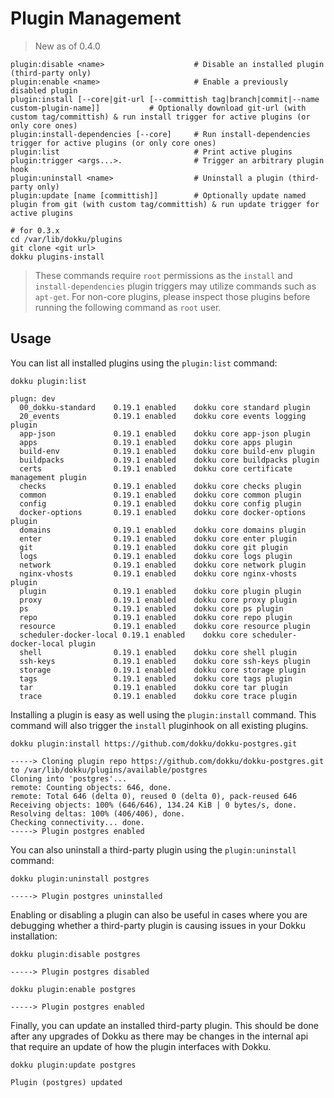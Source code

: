 # Plugin Management

> New as of 0.4.0

```
plugin:disable <name>                    # Disable an installed plugin (third-party only)
plugin:enable <name>                     # Enable a previously disabled plugin
plugin:install [--core|git-url [--committish tag|branch|commit|--name custom-plugin-name]]           # Optionally download git-url (with custom tag/committish) & run install trigger for active plugins (or only core ones)
plugin:install-dependencies [--core]     # Run install-dependencies trigger for active plugins (or only core ones)
plugin:list                              # Print active plugins
plugin:trigger <args...>.                # Trigger an arbitrary plugin hook
plugin:uninstall <name>                  # Uninstall a plugin (third-party only)
plugin:update [name [committish]]        # Optionally update named plugin from git (with custom tag/committish) & run update trigger for active plugins
```

```shell
# for 0.3.x
cd /var/lib/dokku/plugins
git clone <git url>
dokku plugins-install
```

> These commands require `root` permissions as the `install` and `install-dependencies` plugin triggers may utilize commands such as `apt-get`. For non-core plugins, please inspect those plugins before running the following command as `root` user.

## Usage

You can list all installed plugins using the `plugin:list` command:

```shell
dokku plugin:list
```

```
plugn: dev
  00_dokku-standard    0.19.1 enabled    dokku core standard plugin
  20_events            0.19.1 enabled    dokku core events logging plugin
  app-json             0.19.1 enabled    dokku core app-json plugin
  apps                 0.19.1 enabled    dokku core apps plugin
  build-env            0.19.1 enabled    dokku core build-env plugin
  buildpacks           0.19.1 enabled    dokku core buildpacks plugin
  certs                0.19.1 enabled    dokku core certificate management plugin
  checks               0.19.1 enabled    dokku core checks plugin
  common               0.19.1 enabled    dokku core common plugin
  config               0.19.1 enabled    dokku core config plugin
  docker-options       0.19.1 enabled    dokku core docker-options plugin
  domains              0.19.1 enabled    dokku core domains plugin
  enter                0.19.1 enabled    dokku core enter plugin
  git                  0.19.1 enabled    dokku core git plugin
  logs                 0.19.1 enabled    dokku core logs plugin
  network              0.19.1 enabled    dokku core network plugin
  nginx-vhosts         0.19.1 enabled    dokku core nginx-vhosts plugin
  plugin               0.19.1 enabled    dokku core plugin plugin
  proxy                0.19.1 enabled    dokku core proxy plugin
  ps                   0.19.1 enabled    dokku core ps plugin
  repo                 0.19.1 enabled    dokku core repo plugin
  resource             0.19.1 enabled    dokku core resource plugin
  scheduler-docker-local 0.19.1 enabled    dokku core scheduler-docker-local plugin
  shell                0.19.1 enabled    dokku core shell plugin
  ssh-keys             0.19.1 enabled    dokku core ssh-keys plugin
  storage              0.19.1 enabled    dokku core storage plugin
  tags                 0.19.1 enabled    dokku core tags plugin
  tar                  0.19.1 enabled    dokku core tar plugin
  trace                0.19.1 enabled    dokku core trace plugin
```

Installing a plugin is easy as well using the `plugin:install` command. This command will also trigger the `install` pluginhook on all existing plugins.

```shell
dokku plugin:install https://github.com/dokku/dokku-postgres.git
```

```
-----> Cloning plugin repo https://github.com/dokku/dokku-postgres.git to /var/lib/dokku/plugins/available/postgres
Cloning into 'postgres'...
remote: Counting objects: 646, done.
remote: Total 646 (delta 0), reused 0 (delta 0), pack-reused 646
Receiving objects: 100% (646/646), 134.24 KiB | 0 bytes/s, done.
Resolving deltas: 100% (406/406), done.
Checking connectivity... done.
-----> Plugin postgres enabled
```

You can also uninstall a third-party plugin using the `plugin:uninstall` command:

```shell
dokku plugin:uninstall postgres
```

```
-----> Plugin postgres uninstalled
```

Enabling or disabling a plugin can also be useful in cases where you are debugging whether a third-party plugin is causing issues in your Dokku installation:

```shell
dokku plugin:disable postgres
```

```
-----> Plugin postgres disabled
```

```shell
dokku plugin:enable postgres
```

```
-----> Plugin postgres enabled
```

Finally, you can update an installed third-party plugin. This should be done after any upgrades of Dokku as there may be changes in the internal api that require an update of how the plugin interfaces with Dokku.

```shell
dokku plugin:update postgres
```

```
Plugin (postgres) updated
```
